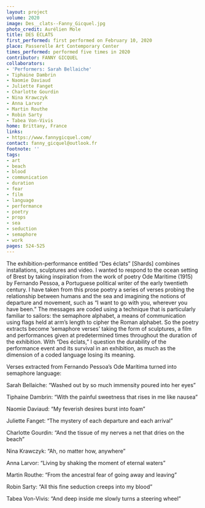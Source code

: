 ```yaml
---
layout: project
volume: 2020
image: Des__clats--Fanny_Gicquel.jpg
photo_credit: Aurélien Mole
title: DES ÉCLATS
first_performed: first performed on February 10, 2020
place: Passerelle Art Contemporary Center
times_performed: performed five times in 2020
contributor: FANNY GICQUEL
collaborators:
- 'Performers: Sarah Bellaiche'
- Tiphaine Dambrin
- Naomie Daviaud
- Juliette Fanget
- Charlotte Gourdin
- Nina Krawczyk
- Anna Larvor
- Martin Routhe
- Robin Sarty
- Tabea Von-Vivis
home: Brittany, France
links:
- https://www.fannygicquel.com/
contact: fanny_gicquel@outlook.fr
footnote: ''
tags:
- art
- beach
- blood
- communication
- duration
- fear
- film
- language
- performance
- poetry
- props
- sea
- seduction
- semaphore
- work
pages: 524-525
---
```

The exhibition-performance entitled “Des éclats” [Shards] combines installations, sculptures and video. I wanted to respond to the ocean setting of Brest by taking inspiration from the work of poetry <span class="ITALIC">Ode Maritime</span> (1915) by Fernando Pessoa, a Portuguese political writer of the early twentieth century. I have taken from this prose poetry a series of verses probing the relationship between humans and the sea and imagining the notions of departure and movement, such as “I want to go with you, wherever you have been.” The messages are coded using a technique that is particularly familiar to sailors: the semaphore alphabet, a means of communication using flags held at arm’s length to cipher the Roman alphabet. So the poetry extracts become ‘semaphore verses’ taking the form of sculptures, a film and performances given at predetermined times throughout the duration of the exhibition. With “Des éclats,” I question the durability of the performance event and its survival in an exhibition, as much as the dimension of a coded language losing its meaning. 

Verses extracted from Fernando Pessoa’s <span class="ITALIC">Ode Marítima</span> turned into semaphore language:

Sarah Bellaiche: “Washed out by so much immensity poured into her eyes”

Tiphaine Dambrin: “With the painful sweetness that rises in me like nausea”

Naomie Daviaud: “My feverish desires burst into foam”

Juliette Fanget: “The mystery of each departure and each arrival”

Charlotte Gourdin: “And the tissue of my nerves a net that dries on the beach”

Nina Krawczyk: “Ah, no matter how, anywhere”

Anna Larvor: “Living by shaking the moment of eternal waters”

Martin Routhe: “From the ancestral fear of going away and leaving”

Robin Sarty: “All this fine seduction creeps into my blood”

Tabea Von-Vivis: “And deep inside me slowly turns a steering wheel”